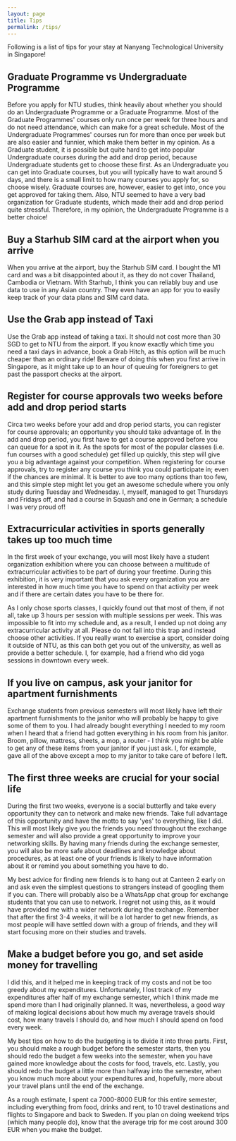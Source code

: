 ```yaml
---
layout: page
title: Tips
permalink: /tips/
---
```


Following is a list of tips for your stay at Nanyang Technological University in Singapore!

## Graduate Programme vs Undergraduate Programme

Before you apply for NTU studies, think heavily about whether you should do an Undergraduate Programme or a Graduate Programme. Most of the Graduate Programmes' courses only run once per week for three hours and do not need attendance, which can make for a great schedule. Most of the Undergraduate Programmes' courses run for more than once per week but are also easier and funnier, which make them better in my opinion. As a Graduate student, it is possible but quite hard to get into popular Undergraduate courses during the add and drop period, because Undergraduate students get to choose these first. As an Undergraduate you can get into Graduate courses, but you will typically have to wait around 5 days, and there is a small limit to how many courses you apply for, so choose wisely. Graduate courses are, however, easier to get into, once you get approved for taking them. Also, NTU seemed to have a very bad organization for Graduate students, which made their add and drop period quite stressful. Therefore, in my opinion, the Undergraduate Programme is a better choice!


## Buy a Starhub SIM card at the airport when you arrive

When you arrive at the airport, buy the Starhub SIM card. I bought the M1 card and was a bit disappointed about it, as they do not cover Thailand, Cambodia or Vietnam. With Starhub, I think you can reliably buy and use data to use in any Asian country. They even have an app for you to easily keep track of your data plans and SIM card data.


## Use the Grab app instead of Taxi

Use the Grab app instead of taking a taxi. It should not cost more than 30 SGD to get to NTU from the airport. If you know exactly which time you need a taxi days in advance, book a Grab Hitch, as this option will be much cheaper than an ordinary ride! Beware of doing this when you first arrive in Singapore, as it might take up to an hour of queuing for foreigners to get past the passport checks at the airport.


## Register for course approvals two weeks before add and drop period starts

Circa two weeks before your add and drop period starts, you can register for course approvals; an opportunity you should take advantage of. In the add and drop period, you first have to get a course approved before you can queue for a spot in it. As the spots for most of the popular classes (i.e. fun courses with a good schedule) get filled up quickly, this step will give you a big advantage against your competition. When registering for course approvals, try to register any course you think you could participate in; even if the chances are minimal. It is better to ave too many options than too few, and this simple step might let you get an awesome schedule where you only study during Tuesday and Wednesday. I, myself, managed to get Thursdays and Fridays off, and had a course in Squash and one in German; a schedule I was very proud of!


## Extracurricular activities in sports generally takes up too much time

In the first week of your exchange, you will most likely have a student organization exhibition where you can choose between a multitude of extracurricular activities to be part of during your freetime. During this exhibition, it is very important that you ask every organization you are interested in how much time you have to spend on that activity per week and if there are certain dates you have to be there for.

As I only chose sports classes, I quickly found out that most of them, if not all, take up 3 hours per session with multiple sessions per week. This was impossible to fit into my schedule and, as a result, I ended up not doing any extracurricular activity at all. Please do not fall into this trap and instead choose other activities. If you really want to exercise a sport, consider doing it outside of NTU, as this can both get you out of the university, as well as provide a better schedule. I, for example, had a friend who did yoga sessions in downtown every week.


## If you live on campus, ask your janitor for apartment furnishments

Exchange students from previous semesters will most likely have left their apartment furnishments to the janitor who will probably be happy to give some of them to you. I had already bought everything I needed to my room when I heard that a friend had gotten everything in his room from his janitor. Broom, pillow, mattress, sheets, a mop, a router - I think you might be able to get any of these items from your janitor if you just ask. I, for example, gave all of the above except a mop to my janitor to take care of before I left.


## The first three weeks are crucial for your social life

During the first two weeks, everyone is a social butterfly and take every opportunity they can to network and make new friends. Take full advantage of this opportunity and have the motto to say 'yes' to everything, like I did. This will most likely give you the friends you need throughout the exchange semester and will also provide a great opportunity to improve your networking skills. By having many friends during the exchange semester, you will also be more safe about deadlines and knowledge about procedures, as at least one of your friends is likely to have information about it or remind you about something you have to do.

My best advice for finding new friends is to hang out at Canteen 2 early on and ask even the simplest questions to strangers instead of googling them if you can. There will probably also be a WhatsApp chat group for exchange students that you can use to network. I regret not using this, as it would have provided me with a wider network during the exchange. Remember that after the first 3-4 weeks, it will be a lot harder to get new friends, as most people will have settled down with a group of friends, and they will start focusing more on their studies and travels.








## Make a budget before you go, and set aside money for travelling

I did this, and it helped me in keeping track of my costs and not be too greedy about my expenditures. Unfortunately, I lost track of my expenditures after half of my exchange semester, which I think made me spend more than I had originally planned. It was, nevertheless, a good way of making logical decisions about how much my average travels should cost, how many travels I should do, and how much I should spend on food every week.

My best tips on how to do the budgeting is to divide it into three parts. First, you should make a rough budget before the semester starts, then you should redo the budget a few weeks into the semester, when you have gained more knowledge about the costs for food, travels, etc. Lastly, you should redo the budget a little more than halfway into the semester, when you know much more about your expenditures and, hopefully, more about your travel plans until the end of the exchange.

As a rough estimate, I spent ca 7000-8000 EUR for this entire semester, including everything from food, drinks and rent, to 10 travel destinations and flights to Singapore and back to Sweden. If you plan on doing weekend trips (which many people do), know that the average trip for me cost around 300 EUR when you make the budget.
